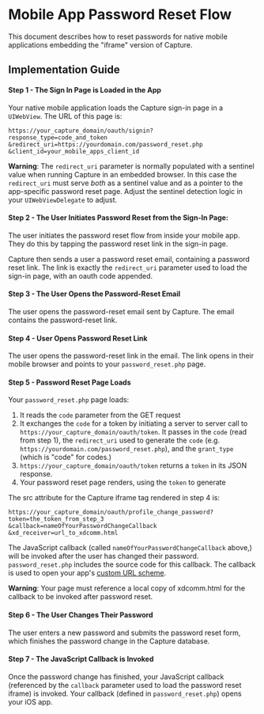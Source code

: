 # Mobile App Password Reset Flow

This document describes how to reset passwords for native mobile
applications embedding the "iframe" version of Capture.

## Implementation Guide

#### Step 1 - The Sign In Page is Loaded in the App

Your native mobile application loads the Capture sign-in page in a 
`UIWebView`. The URL of this page is:  

    https://your_capture_domain/oauth/signin?
    response_type=code_and_token
    &redirect_uri=https://yourdomain.com/password_reset.php
    &client_id=your_mobile_apps_client_id

**Warning**: The `redirect_uri` parameter is normally populated with a
sentinel value when running Capture in an embedded browser. In this 
case the `redirect_uri` must serve *both* as a sentinel value and as a 
pointer to the app-specific password reset page. Adjust the sentinel 
detection logic in your `UIWebViewDelegate` to adjust.

#### Step 2 - The User Initiates Password Reset from the Sign-In Page:

The user initiates the password reset flow from inside your mobile app. 
They do this by tapping the password reset link in the sign-in page.

Capture then sends a user a password reset email, containing a password
reset link. The link is exactly the `redirect_uri` parameter used to
load the sign-in page, with an oauth code appended.

#### Step 3 - The User Opens the Password-Reset Email

The user opens the password-reset email sent by Capture. The email 
contains the password-reset link.

#### Step 4 - User Opens Password Reset Link

The user opens the password-reset link in the email. The link opens in 
their mobile browser and points to your `password_reset.php` page.

#### Step 5 - Password Reset Page Loads

Your `password_reset.php` page loads:

 1. It reads the `code` parameter from the GET request
 2. It exchanges the `code` for a token by initiating a server to server
   call to `https://your_capture_domain/oauth/token`.
   It passes in the `code` (read from step 1), the `redirect_uri` used to
   generate the `code` (e.g.
   `https://yourdomain.com/password_reset.php`), and the `grant_type`
   (which is "code" for codes.)
 3. `https://your_capture_domain/oauth/token` returns a `token` in
    its JSON response.
 4. Your password reset page renders, using the `token` to generate

The src attribute for the Capture iframe tag rendered in step 4 is:

    https://your_capture_domain/oauth/profile_change_password?
    token=the_token_from_step_3
    &callback=nameOfYourPasswordChangeCallback
    &xd_receiver=url_to_xdcomm.html

The JavaScript callback (called `nameOfYourPasswordChangeCallback` 
above,) will be invoked after the user has changed their password.
`password_reset.php` includes the source code for this callback. The
callback is used to open your app's [custom URL scheme](http://developer.apple.com/library/ios/#documentation/iPhone/Conceptual/iPhoneOSProgrammingGuide/AdvancedAppTricks/AdvancedAppTricks.html).

**Warning**: Your page must reference a local copy of xdcomm.html for the
callback to be invoked after password reset.

#### Step 6 - The User Changes Their Password

The user enters a new password and submits the password reset form, which
finishes the password change in the Capture database.

#### Step 7 - The JavaScript Callback is Invoked

Once the password change has finished, your JavaScript callback 
(referenced by the `callback` parameter used to load the password reset
iframe) is invoked. Your callback (defined in `password_reset.php`)
opens your iOS app.

